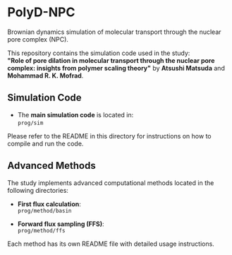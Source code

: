 # PolyD-NPC  
Brownian dynamics simulation of molecular transport through the nuclear pore complex (NPC).

This repository contains the simulation code used in the study:  
**"Role of pore dilation in molecular transport through the nuclear pore complex: insights from polymer scaling theory"** by **Atsushi Matsuda** and **Mohammad R. K. Mofrad**.

## **Simulation Code**
- The **main simulation code** is located in:  
`prog/sim`

Please refer to the README in this directory for instructions on how to compile and run the code.

## **Advanced Methods**
The study implements advanced computational methods located in the following directories:

- **First flux calculation**:  
`prog/method/basin`

- **Forward flux sampling (FFS)**:  
`prog/method/ffs`

Each method has its own README file with detailed usage instructions.